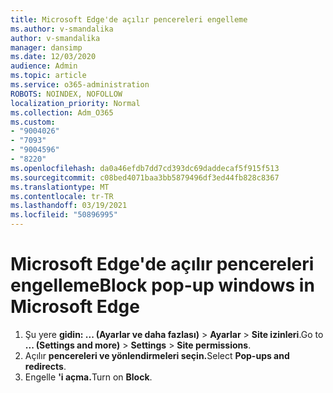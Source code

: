 ```yaml
---
title: Microsoft Edge'de açılır pencereleri engelleme
ms.author: v-smandalika
author: v-smandalika
manager: dansimp
ms.date: 12/03/2020
audience: Admin
ms.topic: article
ms.service: o365-administration
ROBOTS: NOINDEX, NOFOLLOW
localization_priority: Normal
ms.collection: Adm_O365
ms.custom:
- "9004026"
- "7093"
- "9004596"
- "8220"
ms.openlocfilehash: da0a46efdb7dd7cd393dc69daddecaf5f915f513
ms.sourcegitcommit: c08bed4071baa3bb5879496df3ed44fb828c8367
ms.translationtype: MT
ms.contentlocale: tr-TR
ms.lasthandoff: 03/19/2021
ms.locfileid: "50896995"
---
```

# <a name="block-pop-up-windows-in-microsoft-edge"></a><span data-ttu-id="f608d-102">Microsoft Edge'de açılır pencereleri engelleme</span><span class="sxs-lookup"><span data-stu-id="f608d-102">Block pop-up windows in Microsoft Edge</span></span>

1. <span data-ttu-id="f608d-103">Şu yere **gidin: ... (Ayarlar ve daha fazlası)**  >  **Ayarlar**  >  **Site izinleri**.</span><span class="sxs-lookup"><span data-stu-id="f608d-103">Go to **... (Settings and more)** > **Settings** > **Site permissions**.</span></span>
2. <span data-ttu-id="f608d-104">Açılır **pencereleri ve yönlendirmeleri seçin.**</span><span class="sxs-lookup"><span data-stu-id="f608d-104">Select **Pop-ups and redirects**.</span></span>
3. <span data-ttu-id="f608d-105">Engelle **'i açma.**</span><span class="sxs-lookup"><span data-stu-id="f608d-105">Turn on **Block**.</span></span>